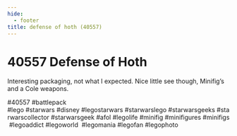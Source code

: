 ```yaml
---
hide:
  - footer
title: defense of hoth (40557)
---
```


# 40557 Defense of Hoth

Interesting packaging, not what I expected. Nice little see though, Minifig’s and a Cole weapons. 

#40557 
 #battlepack
#lego #starwars #disney #legostarwars #starwarslego #starwarsgeeks #starwarscollector #starwarsgeek #afol #legolife #minifig #minifigures #minifigs #legoaddict #legoworld  #legomania #legofan #legophoto 

